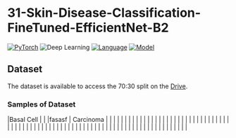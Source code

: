 # 31-Skin-Disease-Classification-FineTuned-EfficientNet-B2

[![PyTorch](https://img.shields.io/badge/Framework-PyTorch-79FEE1)](https://pytorch.org)
![Deep Learning](https://img.shields.io/badge/Type-Deep%20Learning-FFAE42)
[![Language](https://img.shields.io/badge/Language-Python-0000FF)](https://www.python.org/)
[![Model](https://img.shields.io/badge/Model-EfficientNet%20B2-79FFB2)](https://pytorch.org/vision/main/models/generated/torchvision.models.efficientnet_b2.html)


## Dataset 
The dataset is available to access the 70:30 split on the [Drive](https://drive.google.com/drive/folders/1AiDVpgy-o4ZLKXZ_yqnWWEHFYhCbrfP1?usp=share_link).
### Samples of Dataset
|Basal Cell    |              |              |fasasf        |
 Carcinoma
|              |              |              |              |              |              |              |              |
|              |              |              |              |              |              |              |              |
|              |              |              |              |              |              |              |              |
|              |              |              |              |              |              |              |              |
|              |              |              |              |              |              |              |              |
|              |              |              |              |              |              |              |              |
|              |              |              |              |              |              |              |              |
|              |              |              |              |              |              |              |              |
|              |              |              |              |              |              |              |              |
